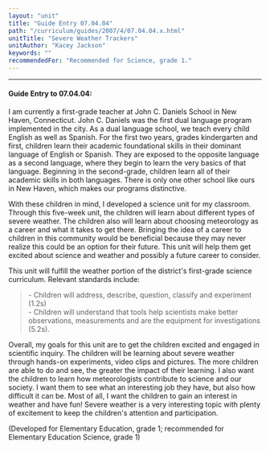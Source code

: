 ```yaml
---
layout: "unit"
title: "Guide Entry 07.04.04"
path: "/curriculum/guides/2007/4/07.04.04.x.html"
unitTitle: "Severe Weather Trackers"
unitAuthor: "Kacey Jackson"
keywords: ""
recommendedFor: "Recommended for Science, grade 1."
---
```

<body>
<hr/>
<h4>
Guide Entry to 07.04.04:
</h4>
<p>
I am currently a first-grade teacher at John C. Daniels School in New Haven, Connecticut. John C. Daniels was the first dual language program implemented in the city. As a dual language school, we teach every child English as well as Spanish. For the first two years, grades kindergarten and first, children learn their academic foundational skills in their dominant language of English or Spanish. They are exposed to the opposite language as a second language, where they begin to learn the very basics of that language. Beginning in the second-grade, children learn all of their academic skills in both languages. There is only one other school like ours in New Haven, which makes our programs distinctive.
</p>
<p>
With these children in mind, I developed a science unit for my classroom. Through this five-week unit, the children will learn about different types of severe weather. The children also will learn about choosing meteorology as a career and what it takes to get there. Bringing the idea of a career to children in this community would be beneficial because they may never realize this could be an option for their future. This unit will help them get excited about science and weather and possibly a future career to consider.
</p>
<p>
This unit will fulfill the weather portion of the district's first-grade science curriculum. Relevant standards include:
</p>
<blockquote>
<dl>
<dt>
- Children will address, describe, question, classify and experiment (1.2s)
<dt>
- Children will understand that tools help scientists make better observations, measurements and are the equipment for investigations (5.2s).
</dt>
</dt>
</dl>
</blockquote>
Overall, my goals for this unit are to get the children excited and engaged in scientific inquiry. The children will be learning about severe weather through hands-on experiments, video clips and pictures. The more children are able to do and see, the greater the impact of their learning. I also want the children to learn how meteorologists contribute to science and our society. I want them to see what an interesting job they have, but also how difficult it can be. Most of all, I want the children to gain an interest in weather and have fun! Severe weather is a very interesting topic with plenty of excitement to keep the children's attention and participation.
<p>
(Developed for Elementary Education, grade 1; recommended for Elementary Education Science, grade 1)
</p>
</body>
